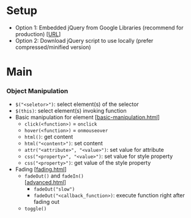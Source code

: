 # Setup
- Option 1: Embedded jQuery from Google Libraries (recommend for production) 
[[URL](https://developers.google.com/speed/libraries)]
- Option 2: Download jQuery script to use locally (prefer compressed/minified version)  

# Main
### Object Manipulation 
- ```$("<seletor>")```: select element(s) of the selector 
- ```$(this)```: select element(s) invoking function 
- Basic manipulation for element 
[[basic-manipulation.html]()]
  - ```click(<function>)``` =  ```onclick```
  - ```hover(<function>)``` = ```onmouseover```
  - ```html()```: get content
  - ```html("<content>")```: set content
  - ```attr("<attribute>", "<value>")```: set value for attribute
  - ```css("<property>", "<value>")```: set value for style property
  - ```css("<property>")```: get value of the style property
- Fading 
[[fading.html]()]
  - ```fadeOut()``` and ```fadeIn()```  
  [[advanced.html]()]
    - ```fadeOut("slow")```
    - ```fadeOut("<callback_function>)```: execute function right after fading out
  - ```toggle()```


